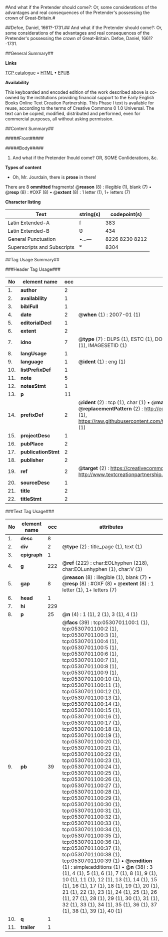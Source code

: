 #And what if the Pretender should come?: Or, some considerations of the advantages and real consequences of the Pretender's possessing the crown of Great-Britain.#

##Defoe, Daniel, 1661?-1731.##
And what if the Pretender should come?: Or, some considerations of the advantages and real consequences of the Pretender's possessing the crown of Great-Britain.
Defoe, Daniel, 1661?-1731.

##General Summary##

**Links**

[TCP catalogue](http://www.ota.ox.ac.uk/tcp/)  • 
[HTML](http://tei.it.ox.ac.uk/tcp/Texts-HTML/free/004/004834046.html)  • 
[EPUB](http://tei.it.ox.ac.uk/tcp/Texts-EPUB/free/004/004834046.epub)

**Availability**

This keyboarded and encoded edition of the
	       work described above is co-owned by the institutions
	       providing financial support to the Early English Books
	       Online Text Creation Partnership. This Phase I text is
	       available for reuse, according to the terms of Creative
	       Commons 0 1.0 Universal. The text can be copied,
	       modified, distributed and performed, even for
	       commercial purposes, all without asking permission.


##Content Summary##

#####Front#####

#####Body#####

1. And what if the Pretender ſhould come? OR, SOME Conſiderations, &c.

**Types of content**

  * Oh, Mr. Jourdain, there is **prose** in there!

There are 8 **ommitted** fragments! 
 @__reason__ (8) : illegible (1), blank (7)  •  @__resp__ (8) : #OXF (8)  •  @__extent__ (8) : 1 letter (1), 1+ letters (7)

**Character listing**


|Text|string(s)|codepoint(s)|
|---|---|---|
|Latin Extended-A|ſ|383|
|Latin Extended-B|Ʋ|434|
|General Punctuation|•…—|8226 8230 8212|
|Superscripts             and Subscripts|⁰|8304|

##Tag Usage Summary##

###Header Tag Usage###

|No|element name|occ|attributes|
|---|---|---|---|
|1.|__author__|2||
|2.|__availability__|1||
|3.|__biblFull__|1||
|4.|__date__|2| @__when__ (1) : 2007-01 (1)|
|5.|__editorialDecl__|1||
|6.|__extent__|2||
|7.|__idno__|7| @__type__ (7) : DLPS (1), ESTC (1), DOCNO (1), TCP (1), GALEDOCNO (1), CONTENTSET (1), IMAGESETID (1)|
|8.|__langUsage__|1||
|9.|__language__|1| @__ident__ (1) : eng (1)|
|10.|__listPrefixDef__|1||
|11.|__note__|5||
|12.|__notesStmt__|1||
|13.|__p__|11||
|14.|__prefixDef__|2| @__ident__ (2) : tcp (1), char (1)  •  @__matchPattern__ (2) : ([0-9\-]+):([0-9IVX]+) (1), (.+) (1)  •  @__replacementPattern__ (2) : http://eebo.chadwyck.com/downloadtiff?vid=$1&page=$2 (1), https://raw.githubusercontent.com/textcreationpartnership/Texts/master/tcpchars.xml#$1 (1)|
|15.|__projectDesc__|1||
|16.|__pubPlace__|2||
|17.|__publicationStmt__|2||
|18.|__publisher__|2||
|19.|__ref__|2| @__target__ (2) : https://creativecommons.org/publicdomain/zero/1.0/ (1), http://www.textcreationpartnership.org/docs/. (1)|
|20.|__sourceDesc__|1||
|21.|__title__|2||
|22.|__titleStmt__|2||


###Text Tag Usage###

|No|element name|occ|attributes|
|---|---|---|---|
|1.|__desc__|8||
|2.|__div__|2| @__type__ (2) : title_page (1), text (1)|
|3.|__epigraph__|1||
|4.|__g__|222| @__ref__ (222) : char:EOLhyphen (218), char:EOLunhyphen (1), char:V (3)|
|5.|__gap__|8| @__reason__ (8) : illegible (1), blank (7)  •  @__resp__ (8) : #OXF (8)  •  @__extent__ (8) : 1 letter (1), 1+ letters (7)|
|6.|__head__|1||
|7.|__hi__|229||
|8.|__p__|25| @__n__ (4) : 1 (1), 2 (1), 3 (1), 4 (1)|
|9.|__pb__|39| @__facs__ (39) : tcp:0530701100:1 (1), tcp:0530701100:2 (1), tcp:0530701100:3 (1), tcp:0530701100:4 (1), tcp:0530701100:5 (1), tcp:0530701100:6 (1), tcp:0530701100:7 (1), tcp:0530701100:8 (1), tcp:0530701100:9 (1), tcp:0530701100:10 (1), tcp:0530701100:11 (1), tcp:0530701100:12 (1), tcp:0530701100:13 (1), tcp:0530701100:14 (1), tcp:0530701100:15 (1), tcp:0530701100:16 (1), tcp:0530701100:17 (1), tcp:0530701100:18 (1), tcp:0530701100:19 (1), tcp:0530701100:20 (1), tcp:0530701100:21 (1), tcp:0530701100:22 (1), tcp:0530701100:23 (1), tcp:0530701100:24 (1), tcp:0530701100:25 (1), tcp:0530701100:26 (1), tcp:0530701100:27 (1), tcp:0530701100:28 (1), tcp:0530701100:29 (1), tcp:0530701100:30 (1), tcp:0530701100:31 (1), tcp:0530701100:32 (1), tcp:0530701100:33 (1), tcp:0530701100:34 (1), tcp:0530701100:35 (1), tcp:0530701100:36 (1), tcp:0530701100:37 (1), tcp:0530701100:38 (1), tcp:0530701100:39 (1)  •  @__rendition__ (1) : simple:additions (1)  •  @__n__ (38) : 3 (1), 4 (1), 5 (1), 6 (1), 7 (1), 8 (1), 9 (1), 10 (1), 11 (1), 12 (1), 13 (1), 14 (1), 15 (1), 16 (1), 17 (1), 18 (1), 19 (1), 20 (1), 21 (1), 22 (1), 23 (1), 24 (1), 25 (1), 26 (1), 27 (1), 28 (1), 29 (1), 30 (1), 31 (1), 32 (1), 33 (1), 34 (1), 35 (1), 36 (1), 37 (1), 38 (1), 39 (1), 40 (1)|
|10.|__q__|1||
|11.|__trailer__|1||
